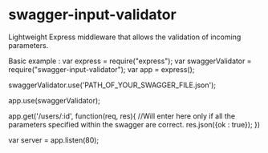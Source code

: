 # swagger-input-validator
Lightweight Express middleware that allows the validation of incoming parameters.

Basic example :
var express = require("express");
var swaggerValidator = require("swagger-input-validator");
var app = express();

swaggerValidator.use('PATH_OF_YOUR_SWAGGER_FILE.json');

app.use(swaggerValidator);

app.get('/users/:id', function(req, res){
  //Will enter here only if all the parameters specified within the swagger are correct.
  res.json({ok : true});
})

var server = app.listen(80);
